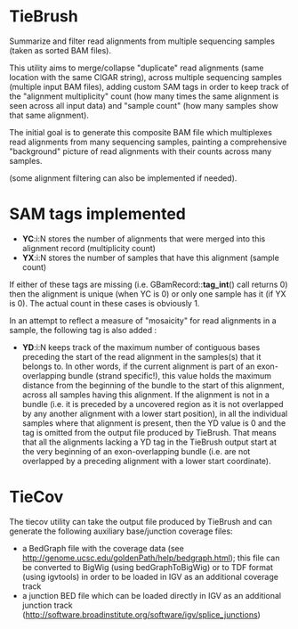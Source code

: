 # TieBrush

Summarize and filter read alignments from multiple sequencing samples
(taken as sorted BAM files).

This utility aims to merge/collapse "duplicate" read alignments (same
location with the same CIGAR string), across multiple sequencing samples
(multiple input BAM files), adding custom SAM tags in order to keep
track of the "alignment multiplicity" count (how many times the same
alignment is seen across all input data) and "sample count" (how many
samples show that same alignment).

The initial goal is to generate this composite BAM file which
multiplexes read alignments from many sequencing samples, painting a
comprehensive "background" picture of read alignments with their counts
across many samples.

(some alignment filtering can also be implemented if needed).

# SAM tags implemented
* __YC__:i:N stores the number of alignments that were merged into this alignment record (multiplicity count)
* __YX__:i:N stores the number of samples that have this alignment (sample count)

If either of these tags are missing (i.e. GBamRecord::__tag_int__() call returns 0) then the alignment is unique (when YC is 0) or only one sample has it (if YX is 0). The actual count in these cases is obviously 1. 

In an attempt to reflect a measure of "mosaicity" for read alignments in a sample, the following tag is also added :

* __YD__:i:N keeps track of the maximum number of contiguous bases preceding the start of the read alignment in the samples(s) that it belongs to. In other words, if the current alignment is part of an exon-overlapping bundle (strand specific!), this value holds the maximum distance from the beginning of the bundle to the start of this alignment, across all samples having this alignment. If the alignment is not in a bundle (i.e. it is preceded by a uncovered region as it is not overlapped by any another alignment with a lower start position), in all the individual samples where that alignment is present, then the YD value is 0 and the tag is omitted from the output file produced by TieBrush. That means that all the alignments lacking a YD tag in the TieBrush output start at the very beginning of an exon-overlapping bundle (i.e. are not overlapped by a preceding alignment with a lower start coordinate).


# TieCov

The tiecov utility can take the output file produced by TieBrush and can generate the following auxiliary base/junction coverage files:
   * a BedGraph file with the coverage data (see http://genome.ucsc.edu/goldenPath/help/bedgraph.html); this file can be converted to BigWig (using bedGraphToBigWig) or to TDF format (using igvtools) in order to be loaded in IGV as an additional coverage track
   * a junction BED file which can be loaded directly in IGV as an additional junction track (http://software.broadinstitute.org/software/igv/splice_junctions)
